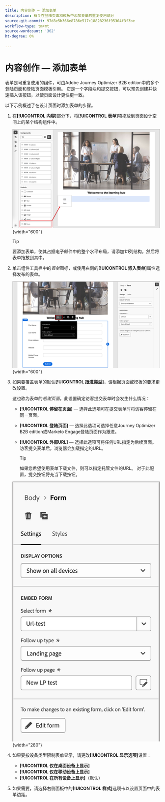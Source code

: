 ```yaml
---
title: 内容创作 — 添加表单
description: 有关在登陆页面和模板中添加表单的重复使用部分
source-git-commit: 97d8e5b366e8786e517c18828236f95304f3f3be
workflow-type: tm+mt
source-wordcount: '362'
ht-degree: 0%

---
```


# 内容创作 — 添加表单

表单是可重复使用的组件，可由Adobe Journey Optimizer B2B edition中的多个登陆页面和登陆页面模板引用。 它是一个字段块和提交按钮，可以预先创建并快速插入该按钮，以使页面设计更快更一致。

以下示例概述了在设计页面时添加表单的步骤。

1. 在&#x200B;**[!UICONTROL 内容]**&#x200B;部分下，将&#x200B;**[!UICONTROL 表单]**&#x200B;项拖放到页面设计空间上的某个结构组件中。

   ![将表单组件拖动到可视设计空间](../assets/content-design-shared/content-design-add-form.png){width="600"}

   >[!TIP]
   >
   >要添加表单，使其占据电子邮件中的整个水平布局，请添加1:1列结构，然后将表单拖放到其中。

1. 单击组件工具栏中的&#x200B;_表单_&#x200B;图标，或使用右侧的&#x200B;**[!UICONTROL 嵌入表单]**&#x200B;属性选择发布的表单。

   ![选择已发布的表单](../assets/content-design-shared/content-design-add-form-properties.png){width="600"}

1. 如果要覆盖表单的默认&#x200B;**[!UICONTROL 跟进类型]**，请根据页面或模板的要求更改设置。

   这也称为表单的&#x200B;_感谢页面_，此设置确定访客提交表单时会发生什么情况：

   * **[!UICONTROL 停留在页面]** — 选择此选项可在提交表单时将访客停留在同一页面。

   * **[!UICONTROL 登陆页面]** — 选择此选项可选择任意Journey Optimizer B2B edition或Marketo Engage登陆页面作为跟进。

   * **[!UICONTROL 外部URL]** — 选择此选项可将任何URL指定为后续页面。 访客提交表单后，浏览器会加载指定的URL。

     >[!TIP]
     >
     >如果您希望使用表单下载文件，则可以指定托管文件的URL。 对于此配置，提交按钮将充当下载按钮。

   ![更改跟进设置](../assets/content-design-shared/content-design-add-form-follow-up.png){width="280"}

1. 如果要按设备类型限制表单显示，请更改&#x200B;**[!UICONTROL 显示选项]**&#x200B;设置：

   * **[!UICONTROL 仅在桌面设备上显示]**
   * **[!UICONTROL 仅在移动设备上显示]**
   * **[!UICONTROL 在所有设备上显示]**（默认）

1. 如果需要，请选择右侧面板中的&#x200B;**[!UICONTROL 样式]**&#x200B;选项卡以设置页面中的表单边距。
